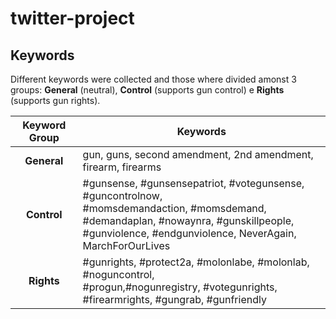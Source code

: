# twitter-project

## Keywords
Different keywords were collected and those where divided amonst 3 groups: **General** (neutral), **Control** (supports gun control) e **Rights** (supports gun rights). <br>

|Keyword Group | Keywords |
|:----------------:|--------|
|**General**| gun, guns, second amendment, 2nd amendment, firearm, firearms |
|**Control**| #gunsense, #gunsensepatriot, #votegunsense, #guncontrolnow,<br> #momsdemandaction, #momsdemand, #demandaplan, #nowaynra, #gunskillpeople,<br> #gunviolence, #endgunviolence, NeverAgain, MarchForOurLives|
|**Rights**| #gunrights, #protect2a, #molonlabe, #molonlab, #noguncontrol, <br> #progun,#nogunregistry, #votegunrights, #firearmrights, #gungrab, #gunfriendly|


